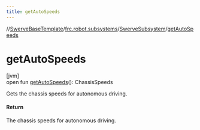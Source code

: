 ```yaml
---
title: getAutoSpeeds
---
```

//[SwerveBaseTemplate](../../../index.html)/[frc.robot.subsystems](../index.html)/[SwerveSubsystem](index.html)/[getAutoSpeeds](get-auto-speeds.html)



# getAutoSpeeds



[jvm]\
open fun [getAutoSpeeds](get-auto-speeds.html)(): ChassisSpeeds



Gets the chassis speeds for autonomous driving.



#### Return



The chassis speeds for autonomous driving.




